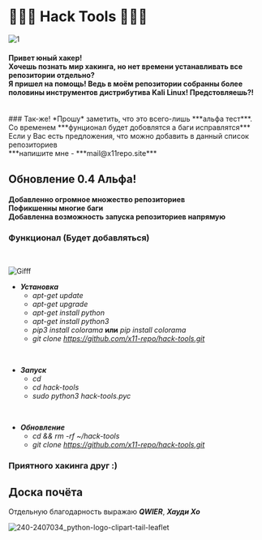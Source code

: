 # 🔹🐍🔹 Hack Tools 🔹🐍🔹


![1](https://user-images.githubusercontent.com/61265099/77120917-065bea80-6a4b-11ea-9f04-83ff172fb617.jpg)


<h4>Привет юный хакер!<br> Хочешь познать мир хакинга, но нет времени устанавливать все репозитории отдельно? <br> Я пришел на помощь! Ведь в моём репозитории собранны более половины инструментов дистрибутива Kali Linux! Предстовляешь?!</h4>

<br>
### Так-же! *Прошу* заметить, что это всего-лишь ***альфа тест***. <br> Со временем ***фунционал будет добовлятся а баги исправлятся*** <br> Если у Вас есть предложения, что можно добавить в данный список репозиториев<br> ***напишите мне - ***mail@x11repo.site***
<br>

<h2> Обновление 0.4 Альфа! </h2>
<h4> Добавленно огромное множество репозиториев<br> Пофикшенны многие баги<br> Добавленна возможность запуска репозиториев напрямую</h4>

<h3>Функционал (Будет добавляться)</h3>
<br>

![Gifff](https://user-images.githubusercontent.com/61265099/77121675-cc8be380-6a4c-11ea-8660-2cecb287aab6.gif)


  + ***Установка***
    + *apt-get update*
    + *apt-get upgrade*
    + *apt-get install python*
    + *apt-get install python3*
    + *pip3 install colorama* **или** *pip install colorama*
    + *git clone https://github.com/x11-repo/hack-tools.git*

<br>

  + ***Запуск***
    + *cd*
    + *cd hack-tools*
    + *sudo python3 hack-tools.pyc*
    
<br>

  + ***Обновление***
    + *cd && rm -rf ~/hack-tools*
    + *git clone https://github.com/x11-repo/hack-tools.git*

### Приятного хакинга друг :)
## Доска почёта
Отдельную благодарность выражаю ***QWIER***, ***Хауди Хо***
<br>

![240-2407034_python-logo-clipart-tail-leaflet](https://user-images.githubusercontent.com/61265099/77120042-ee836700-6a48-11ea-9c8c-0db73ccc9c14.jpg)

